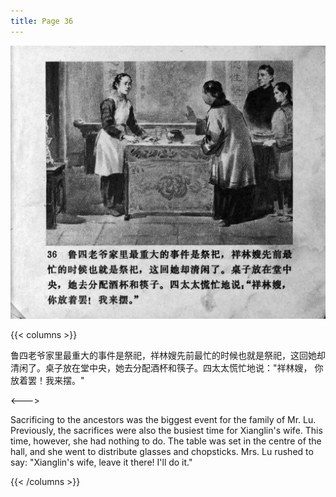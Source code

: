 ```yaml
---
title: Page 36
---
```


![zhufu panel](./../../images/zhufu/seifert0772_zf_0041_036.jpg)

{{< columns >}}

鲁四老爷家里最重大的事件是祭祀，祥林嫂先前最忙的时候也就是祭祀，这回她却清闲了。桌子放在堂中央，她去分配酒杯和筷子。四太太慌忙地说："祥林嫂， 你放着罢！我来摆。"

<--->

Sacrificing to the ancestors was the biggest event for the family of Mr. Lu. Previously, the sacrifices were also the busiest time for Xianglin's wife. This time, however, she had nothing to do. The table was set in the centre of the hall, and she went to distribute glasses and chopsticks. Mrs. Lu rushed to say: "Xianglin's wife, leave it there! I'll do it."

{{< /columns >}}
